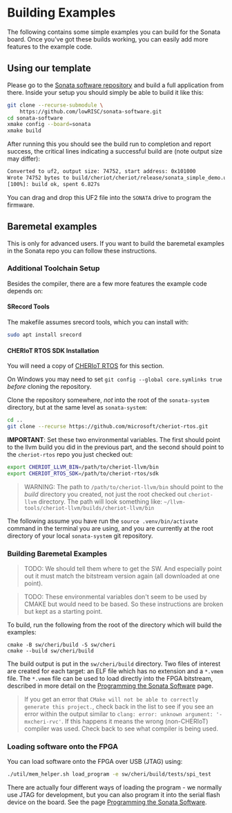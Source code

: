# Building Examples

The following contains some simple examples you can build for the Sonata board. Once you've got these builds working, you can easily add more features to the example code.

## Using our template

Please go to the [Sonata software repository](https://github.com/lowRISC/sonata-software) and build a full application from there.
Inside your setup you should simply be able to build it like this:

```sh
git clone --recurse-submodule \
    https://github.com/lowRISC/sonata-software.git
cd sonata-software
xmake config --board=sonata
xmake build
```

After running this you should see the build run to completion and report success, the critical lines indicating a successful build are (note output size may differ):

```sh
Converted to uf2, output size: 74752, start address: 0x101000
Wrote 74752 bytes to build/cheriot/cheriot/release/sonata_simple_demo.uf2
[100%]: build ok, spent 6.827s
```

You can drag and drop this UF2 file into the `SONATA` drive to program the firmware.

## Baremetal examples

This is only for advanced users.
If you want to build the baremetal examples in the Sonata repo you can follow these instructions.

### Additional Toolchain Setup

Besides the compiler, there are a few more features the example code depends on:

#### SRecord Tools

The makefile assumes srecord tools, which you can install with:

```bash
sudo apt install srecord
```

#### CHERIoT RTOS SDK Installation

You will need a copy of [CHERIoT RTOS](https://github.com/microsoft/cheriot-rtos/tree/main) for this section.

On Windows you may need to set `git config --global core.symlinks true` *before* cloning the repository.

Clone the repository somewhere, *not* into the root of the `sonata-system` directory, but at the same level as `sonata-system`:

```sh
cd ..
git clone --recurse https://github.com/microsoft/cheriot-rtos.git
```

**IMPORTANT**: Set these two environmental variables. The first should point to the llvm build you did in the previous part,
and the second should point to the `cheriot-rtos` repo you just checked out:

```sh
export CHERIOT_LLVM_BIN=/path/to/cheriot-llvm/bin
export CHERIOT_RTOS_SDK=/path/to/cheriot-rtos/sdk
```

> WARNING: The path to `/path/to/cheriot-llvm/bin` should point to the *build* directory you created, not just the root checked out `cheriot-llvm` directory.
> The path will look something like: `~/llvm-tools/cheriot-llvm/builds/cheriot-llvm/bin`

The following assume you have run the `source .venv/bin/activate` command in the terminal you are using, and you are
currently at the root directory of your local `sonata-system` git repository.

### Building Baremetal Examples

> TODO: We should tell them where to get the SW. And especially point out it must match
> the bitstream version again (all downloaded at one point).

> TODO: These environmental variables don't seem to be used by CMAKE but would need to be based.
> So these instructions are broken but kept as a starting point.

To build, run the following from the root of the directory which will build the examples:

```
cmake -B sw/cheri/build -S sw/cheri 
cmake --build sw/cheri/build
```
The build output is put in the `sw/cheri/build` directory.
Two files of interest are created for each target: an ELF file which has no extension and a `*.vmem` file. The
`*.vmem` file can be used to load directly into the FPGA bitstream, described in more detail on the [Programming the Sonata Software](../dev/sw-programming.md) page.

> If you get an error that `CMake will not be able to correctly generate this project.`, check
> back in the list to see if you see an error within the output similar to 
> `clang: error: unknown argument: '-mxcheri-rvc'`. If this happens it means the wrong (non-CHERIoT)
> compiler was used. Check back to see what compiler is being used.

### Loading software onto the FPGA

You can load software onto the FPGA over USB (JTAG) using:

```sh
./util/mem_helper.sh load_program -e sw/cheri/build/tests/spi_test
```
There are actually four different ways of loading the program - we normally use JTAG for development, but you can also
program it into the serial flash device on the board. See the page [Programming the Sonata Software](../dev/sw-programming.md).

